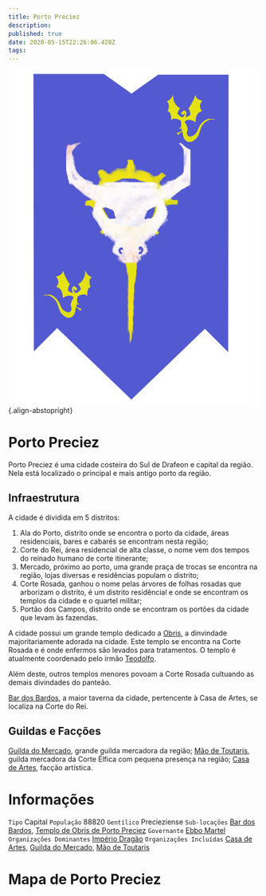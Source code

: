 ```yaml
---
title: Porto Preciez
description: 
published: true
date: 2020-05-15T22:26:06.428Z
tags: 
---
```


![bandeira_de_porto_preciez.png](/uploads/bandeiras/bandeira_de_porto_preciez.png){.align-abstopright}
# Porto Preciez
Porto Preciez é uma cidade costeira do Sul de Drafeon e capital da região. Nela está localizado o principal e mais antigo porto da região.

## Infraestrutura
A cidade é dividida em 5 distritos:
1. Ala do Porto, distrito onde se encontra o porto da cidade, áreas residenciais, bares e cabarés se encontram nesta região;
1. Corte do Rei, área residencial de alta classe, o nome vem dos tempos do reinado humano de corte itinerante;
1. Mercado, próximo ao porto, uma grande praça de trocas se encontra na região, lojas diversas e residências populam o distrito;
1. Corte Rosada, ganhou o nome pelas árvores de folhas rosadas que arborizam o distrito, é um distrito residêncial e onde se encontram os templos da cidade e o quartel militar;
1. Portão dos Campos, distrito onde se encontram os portões da cidade que levam às fazendas.

A cidade possui um grande templo dedicado a [Obris](/divindades/panteao-das-treze-estrelas/obris), a dinvindade majoritariamente adorada na cidade. Este templo se encontra na Corte Rosada e é onde enfermos são levados para tratamentos. O templo é atualmente coordenado pelo irmão [Teodolfo](/individuos/teodolfo).

Além deste, outros templos menores povoam a Corte Rosada cultuando as demais divindades do panteão.

[Bar dos Bardos](/lugares/plano-material/drafeon/sul-de-drafeon/porto-preciez/bar-dos-bardos), a maior taverna da cidade, pertencente à Casa de Artes, se localiza na Corte do Rei.

## Guildas e Facções
[Guilda do Mercado](/faccoes/faccoes-independentes/guilda-do-mercado), grande guilda mercadora da região;
[Mão de Toutaris](/faccoes/faccoes-independentes/mao-de-toutaris), guilda mercadora da Corte Élfica com pequena presença na região;
[Casa de Artes](/faccoes/faccoes-independentes/casa-de-artes), facção artística.

# Informações
`Tipo` Capital
`População` 88820
`Gentílico` Precieziense 
`Sub-locações` [Bar dos Bardos](/lugares/plano-material/drafeon/sul-de-drafeon/porto-preciez/bar-dos-bardos), [Templo de Obris de Porto Preciez](/lugares/plano-material/drafeon/sul-de-drafeon/porto-preciez/templo-de-obris)
`Governante` [Ebbo Martel](/individuos/ebbo-martel)
`Organizações Dominantes` [Império Dragão](/faccoes/nacoes/imperio-dragao#imperio-dragao)
`Organizações Incluídas` [Casa de Artes](/faccoes/faccoes-independentes/casa-de-artes), [Guilda do Mercado](/faccoes/faccoes-independentes/guilda-do-mercado), [Mão de Toutaris](/faccoes/faccoes-independentes/mao-de-toutaris)

# Mapa de Porto Preciez